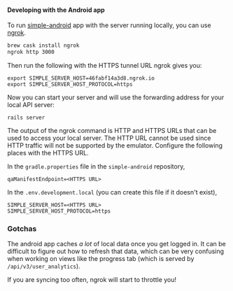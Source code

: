 #### Developing with the Android app

To run [simple-android](https://github.com/simpledotorg/simple-android/) app with the server running locally, you can
use [ngrok](https://ngrok.com).

```bash
brew cask install ngrok
ngrok http 3000
```

Then run the following with the HTTPS tunnel URL ngrok gives you:

```
export SIMPLE_SERVER_HOST=46fabf14a3d8.ngrok.io
export SIMPLE_SERVER_HOST_PROTOCOL=https
```

Now you can start your server and will use the forwarding address for your local API server:

```
rails server
```

The output of the ngrok command is HTTP and HTTPS URLs that can be used to access your local server. The HTTP URL cannot
be used since HTTP traffic will not be supported by the emulator. Configure the following places with the HTTPS URL.

In the `gradle.properties` file in the `simple-android` repository,
```
qaManifestEndpoint=<HTTPS URL>
```

In the `.env.development.local` (you can create this file if it doesn't exist),
```
SIMPLE_SERVER_HOST=<HTTPS URL>
SIMPLE_SERVER_HOST_PROTOCOL=https
```


### Gotchas

The android app caches _a lot_ of local data once you get logged in. It can be difficult to figure out how to refresh that data,
which can be very confusing when working on views like the progress tab (which is served by `/api/v3/user_analytics`).

If you are syncing too often, ngrok will start to throttle you!

